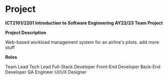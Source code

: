 # Project
**ICT2101/2201 Introduction to Software Engineering AY22/23 Team Project**

**Project Description**

Web-based workload management system for an airline's pilots.
add more stuff

**Roles**

Team Lead
Tech Lead
Full-Stack Developer
Front-End Developer
Back-End Developer
QA Engineer
UI/UX Designer
